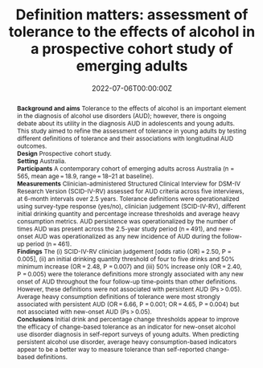 ﻿---
title: "Definition matters: assessment of tolerance to the effects of alcohol in a prospective cohort study of emerging adults"
abstract: "**Background and aims**
Tolerance to the effects of alcohol is an important element in the diagnosis of alcohol use disorders (AUD); however, there is ongoing debate about its utility in the diagnosis AUD in adolescents and young adults. This study aimed to refine the assessment of tolerance in young adults by testing different definitions of tolerance and their associations with longitudinal AUD outcomes.
<br>**Design**
Prospective cohort study.
<br>**Setting**
Australia.
<br>**Participants**
A contemporary cohort of emerging adults across Australia (n = 565, mean age = 18.9, range = 18–21 at baseline).
<br>**Measurements**
Clinician-administered Structured Clinical Interview for DSM-IV Research Version (SCID-IV-RV) assessed for AUD criteria across five interviews, at 6-month intervals over 2.5 years. Tolerance definitions were operationalized using survey-type response (yes/no), clinician judgement (SCID-IV-RV), different initial drinking quantity and percentage increase thresholds and average heavy consumption metrics. AUD persistence was operationalized by the number of times AUD was present across the 2.5-year study period (n = 491), and new-onset AUD was operationalized as any new incidence of AUD during the follow-up period (n = 461).
<br>**Findings**
The (i) SCID-IV-RV clinician judgement [odds ratio (OR) = 2.50, P = 0.005], (ii) an initial drinking quantity threshold of four to five drinks and 50% minimum increase (OR = 2.48, P = 0.007) and (iii) 50% increase only (OR = 2.40, P = 0.005) were the tolerance definitions more strongly associated with any new onset of AUD throughout the four follow-up time-points than other definitions. However, these definitions were not associated with persistent AUD (Ps > 0.05). Average heavy consumption definitions of tolerance were most strongly associated with persistent AUD (OR = 6.66, P = 0.001; OR = 4.65, P = 0.004) but not associated with new-onset AUD (Ps > 0.05).
<br>**Conclusions**
Initial drink and percentage change thresholds appear to improve the efficacy of change-based tolerance as an indicator for new-onset alcohol use disorder diagnosis in self-report surveys of young adults. When predicting persistent alcohol use disorder, average heavy consumption-based indicators appear to be a better way to measure tolerance than self-reported change-based definitions."
authors:
- Siobhan O'Dean
- Louise Mewton
- Tammy Chung
- Peter Clay
- author
- Raimondo Bruno
- Wing See Yuen
- Nyanda McBride
- Wendy Swift
- Ashling Isik
- Emily Upton
- Joel Tibbetts
- Phoebe Johnson
- Kypros Kypri
- Tim Slade
date: "2022-07-06T00:00:00Z"
doi: "10.1111/add.15991"
featured: false
image:
  caption: 'Image credit: [Biomed Central]'
  focal_point: ""
  preview_only: false
projects:
- APSALS
publication: 'Addiction'
publication_short: ""
publication_types:
- "2"
publishDate: "2022-07-06T00:00:00Z"
summary: An examination of the importance of tolerance in the diagnosis of alcohol use disorder.
tags:
- Alcohol
- Adolescence
- Longitudinal cohort study
url_source: "https://onlinelibrary.wiley.com/doi/full/10.1111/add.15991"
---
